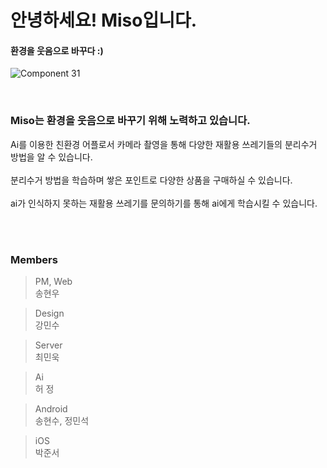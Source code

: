 # 안녕하세요! Miso입니다.
#### 환경을 웃음으로 바꾸다 :)

![Component 31](https://github.com/TeamMiso/.github/assets/101445027/3b8eaf0c-7e90-48f9-a3db-7f0df2dfa5d9)

<br />

### Miso는 환경을 웃음으로 바꾸기 위해 노력하고 있습니다.

Ai를 이용한 친환경 어플로서 카메라 촬영을 통해 다양한 재활용 쓰레기들의 분리수거 방법을 알 수 있습니다.  <br /><br />
분리수거 방법을 학습하며 쌓은 포인트로 다양한 상품을 구매하실 수 있습니다. <br /><br />
ai가 인식하지 못하는 재활용 쓰레기를 문의하기를 통해 ai에게 학습시킬 수 있습니다. <br /><br />

<br />

### Members
> PM, Web <br />
> 송현우

> Design <br />
> 강민수

> Server <br />
> 최민욱

> Ai <br />
> 허 정

> Android <br />
> 송현수, 정민석

> iOS <br />
> 박준서
